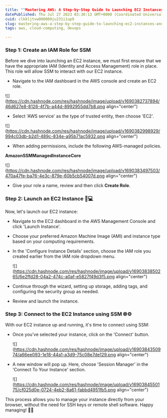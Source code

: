 ```yaml
---
title: ""Mastering AWS: A Step-by-Step Guide to Launching EC2 Instances and Connecting via SSM(Systems Manager)" 💻🚀"
datePublished: Thu Jul 27 2023 03:30:13 GMT+0000 (Coordinated Universal Time)
cuid: clkkljtvw000009ju231i1up9
slug: mastering-aws-a-step-by-step-guide-to-launching-ec2-instances-and-connecting-via-ssmsystems-manager
tags: aws, cloud-computing, devops

---
```


### **Step 1: Create an IAM Role for SSM**

Before we dive into launching an EC2 instance, we must first ensure that we have the appropriate IAM (Identity and Access Management) role in place. This role will allow SSM to interact with our EC2 instance.

* Navigate to the IAM dashboard in the AWS console and create an EC2 role.
    

![](https://cdn.hashnode.com/res/hashnode/image/upload/v1690382737894/46d627e8-8126-4f7b-a44d-8992955dd7b8.png align="center")

* Select 'AWS service' as the type of trusted entity, then choose 'EC2'.
    

![](https://cdn.hashnode.com/res/hashnode/image/upload/v1690382998929/994c03db-b2d1-489c-834e-a95b71ac5932.png align="center")

* When adding permissions, include the following AWS-managed policies.
    

**AmazonSSMManagedInstanceCore**

![](https://cdn.hashnode.com/res/hashnode/image/upload/v1690383497503/470a47fe-ba76-4e3c-879e-60b5cb54007d.png align="center")

* Give your role a name, review and then click **Create Role**.
    

### **Step 2: Launch an EC2 Instance 🚀💻**

Now, let's launch our EC2 instance:

* Navigate to the EC2 dashboard in the AWS Management Console and click 'Launch Instance'.
    
* Choose your preferred Amazon Machine Image (AMI) and instance type based on your computing requirements.
    
* In the 'Configure Instance Details' section, choose the IAM role you created earlier from the IAM role dropdown menu.
    
    ![](https://cdn.hashnode.com/res/hashnode/image/upload/v1690383850265/6e2ffd28-04a2-474c-a0af-e5827f49d3f5.png align="center")
    
* Continue through the wizard, setting up storage, adding tags, and configuring the security group as needed.
    
* Review and launch the instance.
    

### **Step 3: Connect to the EC2 Instance using SSM 🌐⚙️**

With our EC2 instance up and running, it's time to connect using SSM:

* Once you've selected your instance, click on the 'Connect' button.
    
    ![](https://cdn.hashnode.com/res/hashnode/image/upload/v1690384350974/a66ee093-1e18-44a1-a3d9-75c08e7de129.png align="center")
    
* A new window will pop up. Here, choose 'Session Manager' in the 'Connect To Your Instance' section.
    
    ![](https://cdn.hashnode.com/res/hashnode/image/upload/v1690384550175/cf025d0e-0724-4eb2-8a61-fabbd4951fb5.png align="center")
    

This process allows you to manage your instance directly from your browser, without the need for SSH keys or remote shell software. Happy managing! 🚀💼